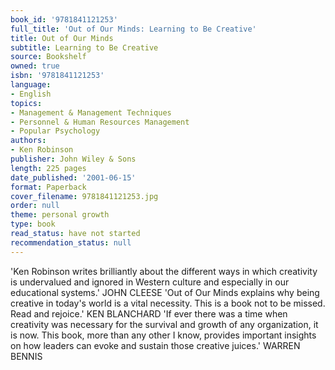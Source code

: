 ```yaml
---
book_id: '9781841121253'
full_title: 'Out of Our Minds: Learning to Be Creative'
title: Out of Our Minds
subtitle: Learning to Be Creative
source: Bookshelf
owned: true
isbn: '9781841121253'
language:
- English
topics:
- Management & Management Techniques
- Personnel & Human Resources Management
- Popular Psychology
authors:
- Ken Robinson
publisher: John Wiley & Sons
length: 225 pages
date_published: '2001-06-15'
format: Paperback
cover_filename: 9781841121253.jpg
order: null
theme: personal growth
type: book
read_status: have not started
recommendation_status: null
---
```

'Ken Robinson writes brilliantly about the different ways in which creativity is undervalued and ignored in Western culture and especially in our educational systems.' JOHN CLEESE 'Out of Our Minds explains why being creative in today's world is a vital necessity. This is a book not to be missed. Read and rejoice.' KEN BLANCHARD
'If ever there was a time when creativity was necessary for the survival and growth of any organization, it is now. This book, more than any other I know, provides important insights on how leaders can evoke and sustain those creative juices.' WARREN BENNIS
